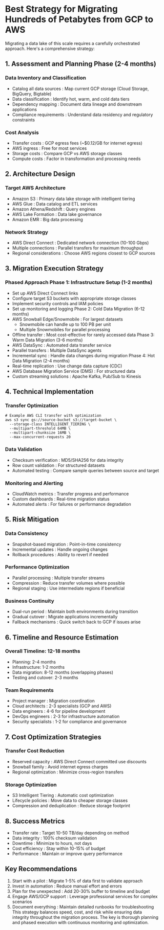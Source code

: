 # Best Strategy for Migrating Hundreds of Petabytes from GCP to AWS
Migrating a data lake of this scale requires a carefully orchestrated approach. Here's a comprehensive strategy:

## 1. Assessment and Planning Phase (2-4 months)
### Data Inventory and Classification
- Catalog all data sources : Map current GCP storage (Cloud Storage, BigQuery, Bigtable)
- Data classification : Identify hot, warm, and cold data tiers
- Dependency mapping : Document data lineage and downstream applications
- Compliance requirements : Understand data residency and regulatory constraints
### Cost Analysis
- Transfer costs : GCP egress fees (~$0.12/GB for internet egress)
- AWS ingress : Free for most services
- Storage costs : Compare GCP vs AWS storage classes
- Compute costs : Factor in transformation and processing needs
## 2. Architecture Design
### Target AWS Architecture
- Amazon S3 : Primary data lake storage with intelligent tiering
- AWS Glue : Data catalog and ETL services
- Amazon Athena/Redshift : Query engines
- AWS Lake Formation : Data lake governance
- Amazon EMR : Big data processing
### Network Strategy
- AWS Direct Connect : Dedicated network connection (10-100 Gbps)
- Multiple connections : Parallel transfers for maximum throughput
- Regional considerations : Choose AWS regions closest to GCP sources
## 3. Migration Execution Strategy
### Phased Approach Phase 1: Infrastructure Setup (1-2 months)
- Set up AWS Direct Connect links
- Configure target S3 buckets with appropriate storage classes
- Implement security controls and IAM policies
- Set up monitoring and logging Phase 2: Cold Data Migration (6-12 months)
- AWS Snowball Edge/Snowmobile : For largest datasets
  - Snowmobile can handle up to 100 PB per unit
  - Multiple Snowmobiles for parallel processing
- Offline transfer : Most cost-effective for rarely accessed data Phase 3: Warm Data Migration (3-6 months)
- AWS DataSync : Automated data transfer service
- Parallel transfers : Multiple DataSync agents
- Incremental sync : Handle data changes during migration Phase 4: Hot Data Migration (2-4 months)
- Real-time replication : Use change data capture (CDC)
- AWS Database Migration Service (DMS) : For structured data
- Custom streaming solutions : Apache Kafka, Pub/Sub to Kinesis
## 4. Technical Implementation
### Transfer Optimization
```
# Example AWS CLI transfer with optimization
aws s3 sync gs://source-bucket s3://target-bucket \
  --storage-class INTELLIGENT_TIERING \
  --multipart-threshold 64MB \
  --multipart-chunksize 16MB \
  --max-concurrent-requests 20
```
### Data Validation
- Checksum verification : MD5/SHA256 for data integrity
- Row count validation : For structured datasets
- Automated testing : Compare sample queries between source and target
### Monitoring and Alerting
- CloudWatch metrics : Transfer progress and performance
- Custom dashboards : Real-time migration status
- Automated alerts : For failures or performance degradation
## 5. Risk Mitigation
### Data Consistency
- Snapshot-based migration : Point-in-time consistency
- Incremental updates : Handle ongoing changes
- Rollback procedures : Ability to revert if needed
### Performance Optimization
- Parallel processing : Multiple transfer streams
- Compression : Reduce transfer volumes where possible
- Regional staging : Use intermediate regions if beneficial
### Business Continuity
- Dual-run period : Maintain both environments during transition
- Gradual cutover : Migrate applications incrementally
- Fallback mechanisms : Quick switch back to GCP if issues arise
## 6. Timeline and Resource Estimation
### Overall Timeline: 12-18 months
- Planning: 2-4 months
- Infrastructure: 1-2 months
- Data migration: 8-12 months (overlapping phases)
- Testing and cutover: 2-3 months
### Team Requirements
- Project manager : Migration coordination
- Cloud architects : 2-3 specialists (GCP and AWS)
- Data engineers : 4-6 for pipeline development
- DevOps engineers : 2-3 for infrastructure automation
- Security specialists : 1-2 for compliance and governance
## 7. Cost Optimization Strategies
### Transfer Cost Reduction
- Reserved capacity : AWS Direct Connect committed use discounts
- Snowball family : Avoid internet egress charges
- Regional optimization : Minimize cross-region transfers
### Storage Optimization
- S3 Intelligent Tiering : Automatic cost optimization
- Lifecycle policies : Move data to cheaper storage classes
- Compression and deduplication : Reduce storage footprint
## 8. Success Metrics
- Transfer rate : Target 10-50 TB/day depending on method
- Data integrity : 100% checksum validation
- Downtime : Minimize to hours, not days
- Cost efficiency : Stay within 10-15% of budget
- Performance : Maintain or improve query performance
## Key Recommendations
1. Start with a pilot : Migrate 1-5% of data first to validate approach
2. Invest in automation : Reduce manual effort and errors
3. Plan for the unexpected : Add 20-30% buffer to timeline and budget
4. Engage AWS/GCP support : Leverage professional services for complex scenarios
5. Document everything : Maintain detailed runbooks for troubleshooting
This strategy balances speed, cost, and risk while ensuring data integrity throughout the migration process. The key is thorough planning and phased execution with continuous monitoring and optimization.
